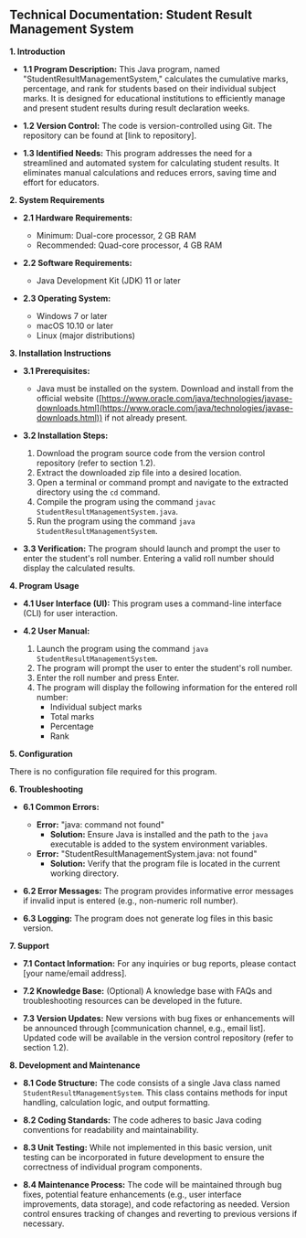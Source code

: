 ## Technical Documentation: Student Result Management System

**1. Introduction**

* **1.1 Program Description:**
This Java program, named "StudentResultManagementSystem," calculates the cumulative marks, percentage, and rank for students based on their individual subject marks. It is designed for educational institutions to efficiently manage and present student results during result declaration weeks.

* **1.2 Version Control:**
The code is version-controlled using Git. The repository can be found at [link to repository].

* **1.3 Identified Needs:**
This program addresses the need for a streamlined and automated system for calculating student results. It eliminates manual calculations and reduces errors, saving time and effort for educators.

**2. System Requirements**

* **2.1 Hardware Requirements:**
    * Minimum: Dual-core processor, 2 GB RAM
    * Recommended: Quad-core processor, 4 GB RAM

* **2.2 Software Requirements:**
    * Java Development Kit (JDK) 11 or later

* **2.3 Operating System:**
    * Windows 7 or later
    * macOS 10.10 or later
    * Linux (major distributions)

**3. Installation Instructions**

* **3.1 Prerequisites:**
    * Java must be installed on the system. Download and install from the official website ([https://www.oracle.com/java/technologies/javase-downloads.html](https://www.oracle.com/java/technologies/javase-downloads.html)) if not already present.

* **3.2 Installation Steps:**
    1. Download the program source code from the version control repository (refer to section 1.2).
    2. Extract the downloaded zip file into a desired location.
    3. Open a terminal or command prompt and navigate to the extracted directory using the `cd` command.
    4. Compile the program using the command `javac StudentResultManagementSystem.java`.
    5. Run the program using the command `java StudentResultManagementSystem`.

* **3.3 Verification:**
    The program should launch and prompt the user to enter the student's roll number. Entering a valid roll number should display the calculated results.

**4. Program Usage**

* **4.1 User Interface (UI):**
This program uses a command-line interface (CLI) for user interaction.

* **4.2 User Manual:**
    1. Launch the program using the command `java StudentResultManagementSystem`.
    2. The program will prompt the user to enter the student's roll number.
    3. Enter the roll number and press Enter.
    4. The program will display the following information for the entered roll number:
        * Individual subject marks
        * Total marks
        * Percentage
        * Rank

**5. Configuration**

There is no configuration file required for this program.

**6. Troubleshooting**

* **6.1 Common Errors:**
    * **Error:** "java: command not found"
        * **Solution:** Ensure Java is installed and the path to the `java` executable is added to the system environment variables.
    * **Error:** "StudentResultManagementSystem.java: not found"
        * **Solution:** Verify that the program file is located in the current working directory.

* **6.2 Error Messages:**
The program provides informative error messages if invalid input is entered (e.g., non-numeric roll number).

* **6.3 Logging:**
The program does not generate log files in this basic version.

**7. Support**

* **7.1 Contact Information:**
For any inquiries or bug reports, please contact [your name/email address].

* **7.2 Knowledge Base:** (Optional)
A knowledge base with FAQs and troubleshooting resources can be developed in the future.

* **7.3 Version Updates:**
New versions with bug fixes or enhancements will be announced through [communication channel, e.g., email list]. Updated code will be available in the version control repository (refer to section 1.2).

**8. Development and Maintenance**

* **8.1 Code Structure:**
The code consists of a single Java class named `StudentResultManagementSystem`. This class contains methods for input handling, calculation logic, and output formatting.

* **8.2 Coding Standards:**
The code adheres to basic Java coding conventions for readability and maintainability.

* **8.3 Unit Testing:**
While not implemented in this basic version, unit testing can be incorporated in future development to ensure the correctness of individual program components.

* **8.4 Maintenance Process:**
The code will be maintained through bug fixes, potential feature enhancements (e.g., user interface improvements, data storage), and code refactoring as needed. Version control ensures tracking of changes and reverting to previous versions if necessary.
